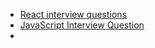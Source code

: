 - [React interview questions](React/React%20interview%20questions.md)
- [JavaScript Interview Question](JavaScript%20Interview%20Question)
- 